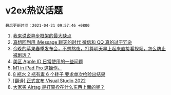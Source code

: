 # v2ex热议话题

`最后更新时间：2021-04-21 09:57:46 +0800`

1. [我来说说异步框架的最大缺点](https://www.v2ex.com/t/771935)
1. [真想回到用 iMessage 聊天的时代 微信和 QQ 真的过于冗杂](https://www.v2ex.com/t/771830)
1. [今晚的苹果春季发布会，不想熬夜，打算明天早上起来直接看视频，怎么防止被剧透？](https://www.v2ex.com/t/771898)
1. [美区 Apple ID 日常使用的一些问题](https://www.v2ex.com/t/771832)
1. [M1 in iPad Pro 这操作。](https://www.v2ex.com/t/772038)
1. [8 瓶水 2 瓶有毒 6 个耗子 要求单次检验出结果](https://www.v2ex.com/t/771969)
1. [[翻译] 正式宣布 Visual Studio 2022](https://www.v2ex.com/t/771833)
1. [大家买 Airtag 是打算拴在什么东西上面的呢？](https://www.v2ex.com/t/772070)

